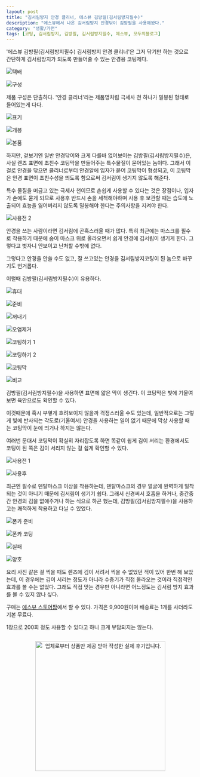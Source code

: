 ```yaml
---
layout: post
title: "김서림방지 안경 클리너, 에스뷰 김방필(김서림방지필수)"
description: "에스뷰에서 나온 김서림방지 안경닦이 김방필을 사용해봤다."
category: "생활/가전"
tags: [코팅, 김서림방지, 김방필, 김서림방지필수, 에스뷰, 모두의블로그]
---
```


'에스뷰 김방필(김서림방지필수) 김서림방지 안경 클리너'은
그저 닦기만 하는 것으로 간단하게 김서림방지가 되도록 만들어줄 수 있는 안경용 코팅제다.

![택배](https://images2.imgbox.com/e7/26/577N4b6G_o.jpg)

![구성](https://images2.imgbox.com/ee/7d/ibMuFMM4_o.jpg)

제품 구성은 단촐하다.
'안경 클리너'라는 제품명처럼 극세사 천 하나가 밀봉된 형태로 들어있는게 다다.

![표기](https://images2.imgbox.com/f5/c5/2pf8lHfZ_o.jpg)

![개봉](https://images2.imgbox.com/74/d2/QOl1tZMj_o.jpg)

![본품](https://images2.imgbox.com/63/c7/Qeu9Ag1z_o.jpg)

하지만, 겉보기엔 일반 안경닦이와 크게 다를바 없어보이는 김방필(김서림방지필수)은,
사실 렌즈 표면에 초친수 코팅막을 만들어주는 특수물질이 묻어있는 놈이다.
그래서 이걸로 안경을 닦으면 클리너로부터 안경알에 입자가 묻어 코팅막이 형성되고,
이 코팅막은 안경 표면이 초친수성을 띄도록 함으로써 김서림이 생기지 않도록 해준다.

특수 물질을 머금고 있는 극세사 천이므로 손쉽게 사용할 수 있다는 것은 장점이나,
입자가 손에도 묻게 되므로 사용후 반드시 손을 세척해야하며
사용 후 보관할 때는 습도에 노출되어 효능을 잃어버리지 않도록 밀봉해야 한다는 주의사항을 지켜야 한다.

![사용전 2](https://images2.imgbox.com/26/0d/ozvLFRSe_o.jpg)

안경을 쓰는 사람이라면 김서림에 곤혹스러울 때가 많다.
특히 최근에는 마스크를 필수로 착용하기 때문에
숨이 마스크 위로 올라오면서 쉽게 안경에 김서림이 생기게 한다.
그렇다고 벗자니 안보이고 난처할 수밖에 없다.

그렇다고 안경을 안쓸 수도 없고,
잘 쓰고있는 안경을 김서림방지코팅이 된 놈으로 바꾸기도 번거롭다.

이럴때 김방필(김서림방지필수)이 유용하다.

![휴대](https://images2.imgbox.com/35/65/Z3jm27Ko_o.jpg)

![준비](https://images2.imgbox.com/9d/7d/XnFGRW2v_o.jpg)

![꺼내기](https://images2.imgbox.com/b1/eb/i3tdXKhl_o.jpg)

![오염제거](https://images2.imgbox.com/3f/16/xaAe4s9M_o.jpg)

![코팅하기 1](https://images2.imgbox.com/2d/72/L3TvPkVx_o.jpg)

![코팅하기 2](https://images2.imgbox.com/18/86/WPRtcwA4_o.jpg)

![코팅막](https://images2.imgbox.com/28/b6/KA608l4W_o.jpg)

![비교](https://images2.imgbox.com/70/55/QBXnvXyv_o.jpg)

김방필(김서림방지필수)을 사용하면 표면에 얇은 막이 생긴다.
이 코팅막은 빛에 기울여 보면 육안으로도 확인할 수 있다.

이것때문에 혹시 부옇게 흐려보이지 않을까 걱정스러울 수도 있는데,
일반적으로는 그렇게 빛에 반사되는 각도로(기울여서) 안경을 사용하는 일이 없기 때문에
막상 사용할 때는 코팅막이 눈에 띄거나 하지는 않는다.

여러번 문대서 코팅막이 확실히 자리잡도록 하면
똑같이 쉽게 김이 서리는 환경에서도 코팅이 된 쪽은 김이 서리지 않는 걸 쉽게 확인할 수 있다.

![사용전 1](https://images2.imgbox.com/40/05/0wmLHXe9_o.jpg)

![사용후](https://images2.imgbox.com/01/22/vumOJjdb_o.jpg)

최근엔 필수로 덴탈마스크 이상을 착용하는데,
덴탈마스크의 경우 얼굴에 완벽하게 밀착되는 것이 아니기 때문에 김서림이 생기기 쉽다.
그래서 신경써서 호흡을 하거나, 중간중간 안경의 김을 없애주거나 하는 식으로 하곤 했는데,
김방필(김서림방지필수)을 사용하고는 쾌적하게 착용하고 다닐 수 있었다.

![폰카 준비](https://images2.imgbox.com/86/43/mYtBI3D1_o.jpg)

![폰카 코팅](https://images2.imgbox.com/ae/76/4C08Ha8N_o.jpg)

![실패](https://images2.imgbox.com/dc/01/AaBsQH8p_o.jpg)

![양호](https://images2.imgbox.com/1d/2e/JymPSlEb_o.jpg)

요리 사진 같은 걸 찍을 때도 렌즈에 김이 서려서 찍을 수 없었던 적이 있어 한번 해 보았는데,
이 경우에는 김이 서리는 정도가 아니라 수증기가 직접 올라오는 것이라 직접적인 효과를 볼 수는 없었다.
그래도 직접 맞는 경우만 아니라면 어느정도는 김서림 방지 효과를 볼 수 있지 않나 싶다.

구매는 [에스뷰 스토어팜](https://smartstore.naver.com/sview/products/4842208439)에서 할 수 있다.
가격은 9,900원이며 배송료는 1개를 사더라도 기본 무료다.

1장으로 200회 정도 사용할 수 있다고 하니 크게 부담되지는 않는다.



<div style="text-align: center; margin: 2em;"><img width="348" src="https://modublog.co.kr/img/sponser_img.php?mb_mb=reznoagmailcom&wr_wr=538352&bo_table=life&p_wr_wr=32613" alt="업체로부터 상품만 제공 받아 작성한 실제 후기입니다." /></div>
